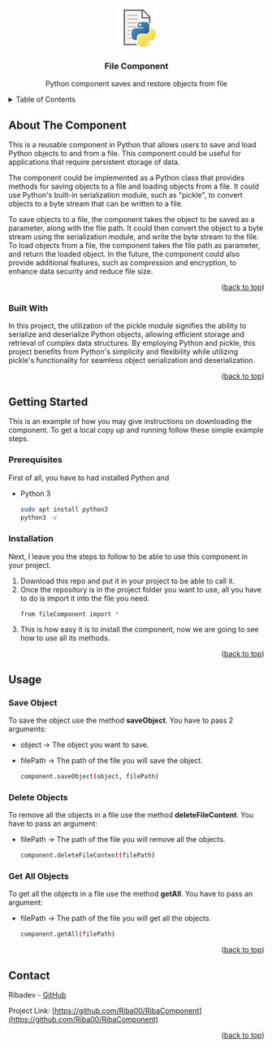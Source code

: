 <a name="readme-top"></a>

<!-- PROJECT LOGO -->
<br />
<div align="center">
  <a href="logo.png">
    <img src="img/logo.png" alt="Logo" width="80" height="80">
  </a>

<h3 align="center">File Component</h3>

  <p align="center">
    Python component saves and restore objects from file
    <br />
  </p>
</div>



<!-- TABLE OF CONTENTS -->
<details>
  <summary>Table of Contents</summary>
  <ol>
    <li>
      <a href="#about-the-project">About The Project</a>
      <ul>
        <li><a href="#built-with">Built With</a></li>
      </ul>
    </li>
    <li>
      <a href="#getting-started">Getting Started</a>
      <ul>
        <li><a href="#prerequisites">Prerequisites</a></li>
        <li><a href="#installation">Installation</a></li>
      </ul>
    </li>
    <li><a href="#usage">Usage</a></li>
  </ol>
</details>



<!-- ABOUT THE PROJECT -->

## About The Component

This is a reusable component in Python that allows users to save and load Python objects
to and from a file. This component could be useful for applications that require persistent storage of data.

The component could be implemented as a Python class that provides methods for saving objects to a file and loading
objects from a file. It could use Python's built-in serialization module, such as "pickle", to convert objects
to a byte stream that can be written to a file.

To save objects to a file, the component takes the object to be saved as a parameter, along with the file path. It could
then convert the object to a byte stream using the serialization module, and write the byte stream
to the file. To load objects from a file, the component takes the file path as parameter, and
return the loaded object.
In the future, the component could also provide additional features, such as compression and encryption, to enhance data
security and reduce file size.

<p align="right">(<a href="#readme-top">back to top</a>)</p>

### Built With

In this project, the utilization of the pickle module signifies the ability to serialize and deserialize Python objects,
allowing efficient storage and retrieval of complex data structures. By employing Python and pickle, this project
benefits from Python's simplicity and flexibility while utilizing pickle's functionality for seamless object
serialization and deserialization.


<p align="right">(<a href="#readme-top">back to top</a>)</p>



<!-- GETTING STARTED -->

## Getting Started

This is an example of how you may give instructions on downloading the component.
To get a local copy up and running follow these simple example steps.

### Prerequisites

First of all, you have to had installed Python and

* Python 3
  ```sh
  sudo apt install python3
  python3 -v
  ```

### Installation

Next, I leave you the steps to follow to be able to use this component in your project.

1. Download this repo and put it in your project to be able to call it.
2. Once the repository is in the project folder you want to use, all you have to do is import it into the file you need.
   ```sh
   from fileComponent import *
   ```
3. This is how easy it is to install the component, now we are going to see how to use all its methods.

<p align="right">(<a href="#readme-top">back to top</a>)</p>



<!-- USAGE EXAMPLES -->

## Usage

### Save Object

To save the object use the method <b>saveObject</b>. You have to pass 2 arguments:
* object -> The object you want to save.
* filePath -> The path of the file you will save the object.

   ```sh
   component.saveObject(object, filePath)
   ```

### Delete Objects

To remove all the objects in a file use the method <b>deleteFileContent</b>. You have to pass an argument:
* filePath -> The path of the file you will remove all the objects.

   ```sh
   component.deleteFileContent(filePath)
   ```

### Get All Objects

To get all the objects in a file use the method <b>getAll</b>. You have to pass an argument:
* filePath -> The path of the file you will get all the objects.

   ```sh
   component.getAll(filePath)
   ```

<p align="right">(<a href="#readme-top">back to top</a>)</p>


## Contact

Ribadev - [GitHub](https://github.com/Riba00)

Project Link: [https://github.com/Riba00/RibaComponent](https://github.com/Riba00/RibaComponent)

<p align="right">(<a href="#readme-top">back to top</a>)</p>
